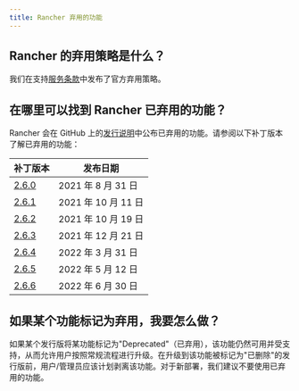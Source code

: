 ```yaml
---
title: Rancher 弃用的功能
---
```


## Rancher 的弃用策略是什么？

我们在支持[服务条款](https://rancher.com/support-maintenance-terms)中发布了官方弃用策略。

## 在哪里可以找到 Rancher 已弃用的功能？

Rancher 会在 GitHub 上的[发行说明](https://github.com/rancher/rancher/releases)中公布已弃用的功能。请参阅以下补丁版本了解已弃用的功能：

| 补丁版本 | 发布日期 |
|---------------|---------------|
| [2.6.0](https://github.com/rancher/rancher/releases/tag/v2.6.0) | 2021 年 8 月 31 日 |
| [2.6.1](https://github.com/rancher/rancher/releases/tag/v2.6.1) | 2021 年 10 月 11 日 |
| [2.6.2](https://github.com/rancher/rancher/releases/tag/v2.6.2) | 2021 年 10 月 19 日 |
| [2.6.3](https://github.com/rancher/rancher/releases/tag/v2.6.3) | 2021 年 12 月 21 日 |
| [2.6.4](https://github.com/rancher/rancher/releases/tag/v2.6.4) | 2022 年 3 月 31 日 |
| [2.6.5](https://github.com/rancher/rancher/releases/tag/v2.6.5) | 2022 年 5 月 12 日 |
| [2.6.6](https://github.com/rancher/rancher/releases/tag/v2.6.6) | 2022 年 6 月 30 日 |

## 如果某个功能标记为弃用，我要怎么做？

如果某个发行版将某功能标记为"Deprecated"（已弃用），该功能仍然可用并受支持，从而允许用户按照常规流程进行升级。在升级到该功能被标记为"已删除"的发行版前，用户/管理员应该计划剥离该功能。对于新部署，我们建议不要使用已弃用的功能。
